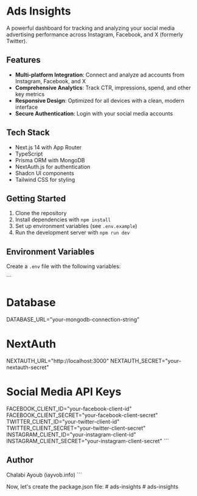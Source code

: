# Ads Insights

A powerful dashboard for tracking and analyzing your social media advertising performance across Instagram, Facebook, and X (formerly Twitter).

## Features

- **Multi-platform Integration**: Connect and analyze ad accounts from Instagram, Facebook, and X
- **Comprehensive Analytics**: Track CTR, impressions, spend, and other key metrics
- **Responsive Design**: Optimized for all devices with a clean, modern interface
- **Secure Authentication**: Login with your social media accounts

## Tech Stack

- Next.js 14 with App Router
- TypeScript
- Prisma ORM with MongoDB
- NextAuth.js for authentication
- Shadcn UI components
- Tailwind CSS for styling

## Getting Started

1. Clone the repository
2. Install dependencies with `npm install`
3. Set up environment variables (see `.env.example`)
4. Run the development server with `npm run dev`

## Environment Variables

Create a `.env` file with the following variables:

\`\`\`
# Database
DATABASE_URL="your-mongodb-connection-string"

# NextAuth
NEXTAUTH_URL="http://localhost:3000"
NEXTAUTH_SECRET="your-nextauth-secret"

# Social Media API Keys
FACEBOOK_CLIENT_ID="your-facebook-client-id"
FACEBOOK_CLIENT_SECRET="your-facebook-client-secret"
TWITTER_CLIENT_ID="your-twitter-client-id"
TWITTER_CLIENT_SECRET="your-twitter-client-secret"
INSTAGRAM_CLIENT_ID="your-instagram-client-id"
INSTAGRAM_CLIENT_SECRET="your-instagram-client-secret"
\`\`\`

## Author

Chalabi Ayoub (iayvob.info)
\`\`\`

Now, let's create the package.json file:
#   a d s - i n s i g h t s  
 #   a d s - i n s i g h t s  
 